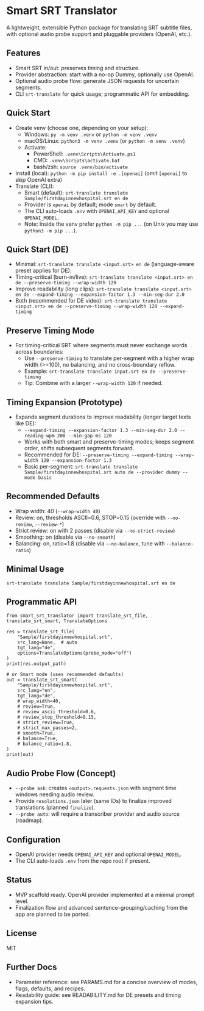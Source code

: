 Smart SRT Translator
====================

A lightweight, extensible Python package for translating SRT subtitle files, with optional audio probe support and pluggable providers (OpenAI, etc.).

Features
--------
- Smart SRT in/out: preserves timing and structure.
- Provider abstraction: start with a no-op Dummy, optionally use OpenAI.
- Optional audio probe flow: generate JSON requests for uncertain segments.
- CLI `srt-translate` for quick usage; programmatic API for embedding.

Quick Start
-----------
- Create venv (choose one, depending on your setup):
  - Windows: `py -m venv .venv` or `python -m venv .venv`
  - macOS/Linux: `python3 -m venv .venv` (or `python -m venv .venv`)
  - Activate:
    - PowerShell: `.venv\Scripts\Activate.ps1`
    - CMD: `.venv\Scripts\activate.bat`
    - bash/zsh: `source .venv/bin/activate`
- Install (local): `python -m pip install -e .[openai]` (omit `[openai]` to skip OpenAI extra)
- Translate (CLI):
  - Smart (default): `srt-translate translate Sample/firstdayinnewhospital.srt en de`
  - Provider is `openai` by default; mode `smart` by default.
  - The CLI auto-loads `.env` with `OPENAI_API_KEY` and optional `OPENAI_MODEL`.
  - Note: Inside the venv prefer `python -m pip ...` (on Unix you may use `python3 -m pip ...`).

Quick Start (DE)
----------------
- Minimal: `srt-translate translate <input.srt> en de` (language-aware preset applies for DE).
- Timing-critical (burn-in/live): `srt-translate translate <input.srt> en de --preserve-timing --wrap-width 120`
- Improve readability (long clips): `srt-translate translate <input.srt> en de --expand-timing --expansion-factor 1.3 --min-seg-dur 2.0`
- Both (recommended for DE video): `srt-translate translate <input.srt> en de --preserve-timing --wrap-width 120 --expand-timing`

Preserve Timing Mode
--------------------
- For timing-critical SRT where segments must never exchange words across boundaries:
  - Use `--preserve-timing` to translate per-segment with a higher wrap width (>=100), no balancing, and no cross-boundary reflow.
  - Example: `srt-translate translate input.srt en de --preserve-timing`
  - Tip: Combine with a larger `--wrap-width 120` if needed.

Timing Expansion (Prototype)
----------------------------
- Expands segment durations to improve readability (longer target texts like DE):
  - `--expand-timing --expansion-factor 1.3 --min-seg-dur 2.0 --reading-wpm 200 --min-gap-ms 120`
  - Works with both smart and preserve-timing modes; keeps segment order, shifts subsequent segments forward.
  - Recommended for DE: `--preserve-timing --expand-timing --wrap-width 120 --expansion-factor 1.3`
  - Basic per-segment: `srt-translate translate Sample/firstdayinnewhospital.srt auto de --provider dummy --mode basic`

Recommended Defaults
--------------------
- Wrap width: 40 (`--wrap-width 40`)
- Review: on, thresholds ASCII=0.6, STOP=0.15 (override with `--no-review`, `--review-*`)
- Strict review: on with 2 passes (disable via `--no-strict-review`)
- Smoothing: on (disable via `--no-smooth`)
- Balancing: on, ratio=1.8 (disable via `--no-balance`, tune with `--balance-ratio`)

Minimal Usage
-------------
`srt-translate translate Sample/firstdayinnewhospital.srt en de`

Programmatic API
----------------
```
from smart_srt_translator import translate_srt_file, translate_srt_smart, TranslateOptions

res = translate_srt_file(
    "Sample/firstdayinnewhospital.srt",
    src_lang=None,  # auto
    tgt_lang="de",
    options=TranslateOptions(probe_mode="off")
)
print(res.output_path)

# or Smart mode (uses recommended defaults)
out = translate_srt_smart(
    "Sample/firstdayinnewhospital.srt",
    src_lang="en",
    tgt_lang="de",
    # wrap_width=40,
    # review=True,
    # review_ascii_threshold=0.6,
    # review_stop_threshold=0.15,
    # strict_review=True,
    # strict_max_passes=2,
    # smooth=True,
    # balance=True,
    # balance_ratio=1.8,
)
print(out)
```

Audio Probe Flow (Concept)
--------------------------
- `--probe ask`: creates `<output>.requests.json` with segment time windows needing audio review.
- Provide `resolutions.json` later (same IDs) to finalize improved translations (planned `finalize`).
- `--probe auto`: will require a transcriber provider and audio source (roadmap).

Configuration
-------------
- OpenAI provider needs `OPENAI_API_KEY` and optional `OPENAI_MODEL`.
- The CLI auto-loads `.env` from the repo root if present.

Status
------
- MVP scaffold ready. OpenAI provider implemented at a minimal prompt level.
- Finalization flow and advanced sentence-grouping/caching from the app are planned to be ported.

License
-------
MIT

Further Docs
------------
- Parameter reference: see PARAMS.md for a concise overview of modes, flags, defaults, and recipes.
 - Readability guide: see READABILITY.md for DE presets and timing expansion tips.

